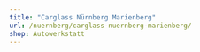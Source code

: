 ```yaml
---
title: "Carglass Nürnberg Marienberg"
url: /nuernberg/carglass-nuernberg-marienberg/
shop: Autowerkstatt
---
```

